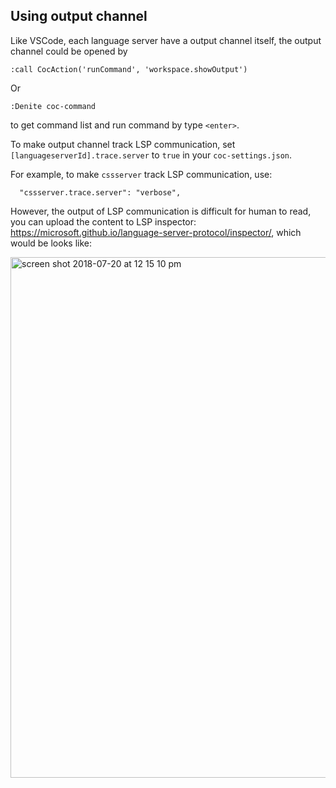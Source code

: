 ## Using output channel

Like VSCode, each language server have a output channel itself, the output channel could be opened by

```
:call CocAction('runCommand', 'workspace.showOutput')
```

Or
```
:Denite coc-command
```
to get command list and run command by type `<enter>`.

To make output channel track LSP communication, set `[languageserverId].trace.server` to `true` in your `coc-settings.json`.

For example, to make `cssserver` track LSP communication, use:
```
  "cssserver.trace.server": "verbose",
```

However, the output of LSP communication is difficult for human to read, you can upload the content to LSP inspector: https://microsoft.github.io/language-server-protocol/inspector/, which would be looks like:

<img width="833" alt="screen shot 2018-07-20 at 12 15 10 pm" src="https://user-images.githubusercontent.com/251450/42982989-c32a21d2-8c16-11e8-84ea-630497a24900.png">

